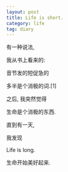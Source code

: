```yaml
---
layout: post
title: Life is short.
category: life
tag: diary
---
```



有一种说法,

我从书上看来的:

音节发的短促急的

多半是个消极的词.[1]

之后, 我突然觉得

生命是个消极的东西.

直到有一天,

我发现

Life is long.

生命开始美好起来.
